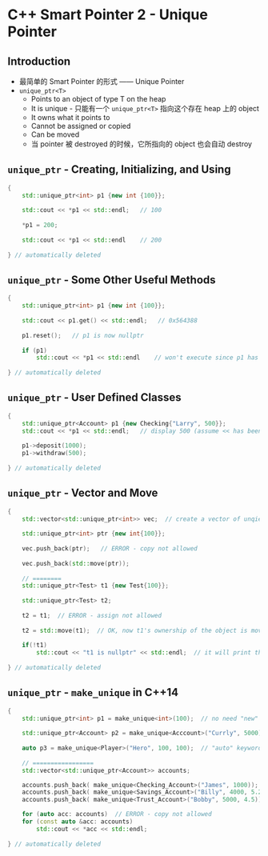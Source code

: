 # C++ Smart Pointer 2 - Unique Pointer

## Introduction

+ 最简单的 Smart Pointer 的形式 —— Unique Pointer
+ `unique_ptr<T>`
  + Points to an object of type T on the heap
  + It is unique - 只能有一个 `unique_ptr<T>` 指向这个存在 heap 上的 object
  + It owns what it points to
  + Cannot be assigned or copied
  + Can be moved
  + 当 pointer 被 destroyed 的时候，它所指向的 object 也会自动 destroy

## `unique_ptr` - Creating, Initializing, and Using

```c++
{
	std::unique_ptr<int> p1 {new int {100}};
	
	std::cout << *p1 << std::endl;   // 100
	
	*p1 = 200;
	
	std::cout << *p1 << std::endl    // 200
	
} // automatically deleted
```

## `unique_ptr` - Some Other Useful Methods

```c++
{
	std::unique_ptr<int> p1 {new int {100}};
	
	std::cout << p1.get() << std::endl;   // 0x564388
	
	p1.reset();   // p1 is now nullptr
	
	if (p1)
		std::cout << *p1 << std::endl    // won't execute since p1 has been reset to NULL
	
} // automatically deleted
```

## `unique_ptr` - User Defined Classes

```c++
{
	std::unique_ptr<Account> p1 {new Checking{"Larry", 500}}; 
	std::cout << *p1 << std::endl;   // display 500 (assume << has been overloaded)
	
	p1->deposit(1000);
	p1->withdraw(500);
	
} // automatically deleted
```

## `unique_ptr` - Vector and Move

```c++
{
	std::vector<std::unique_ptr<int>> vec;  // create a vector of unqie_ptr with int type
	
	std::unique_ptr<int> ptr {new int{100}};
	
	vec.push_back(ptr);   // ERROR - copy not allowed
	
	vec.push_back(std::move(ptr));
    
    // ========
    std::unique_ptr<Test> t1 {new Test{100}};
    
    std::unique_ptr<Test> t2;
    
    t2 = t1;  // ERROR - assign not allowed
    
    t2 = std::move(t1);  // OK, now t1's ownership of the object is moved to t2, and t1 now is a NULL pointer
    
    if(!t1)
        std::cout << "t1 is nullptr" << std::endl;  // it will print this
	
} // automatically deleted
```

## `unique_ptr` - `make_unique` in C++14

```c++
{
	std::unique_ptr<int> p1 = make_unique<int>(100);  // no need "new" keyword
	
	std::unique_ptr<Account> p2 = make_unique<Acccount>("Currly", 5000);  // can directly initialize the object here
	
	auto p3 = make_unique<Player>("Hero", 100, 100);  // "auto" keyword can let compiler deduce the type of p3 based on what make_unique returns
    
    // =================
    std::vector<std::unique_ptr<Account>> accounts;

    accounts.push_back( make_unique<Checking_Account>("James", 1000));
    accounts.push_back( make_unique<Savings_Account>("Billy", 4000, 5.2));
    accounts.push_back( make_unique<Trust_Account>("Bobby", 5000, 4.5));

    for (auto acc: accounts)  // ERROR - copy not allowed
    for (const auto &acc: accounts)
        std::cout << *acc << std::endl;
	
} // automatically deleted
```

